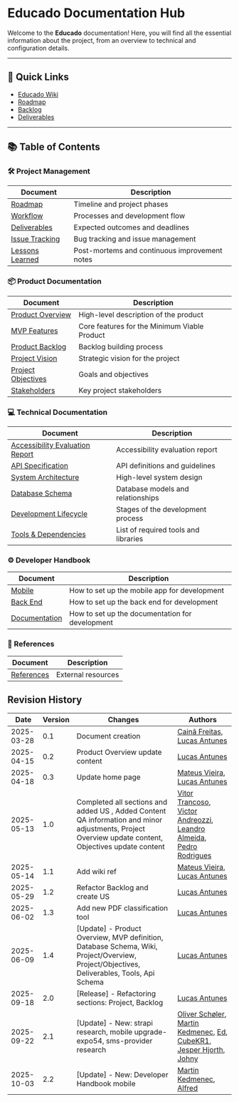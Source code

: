 # Educado Documentation Hub

Welcome to the **Educado** documentation! Here, you will find all the essential information about the project, from an
overview to technical and configuration details.

---

## 🔗 Quick Links

- [Educado Wiki](wiki_index.md)
- [Roadmap](management/roadmap.md)
- [Backlog](backlog/index.md)
- [Deliverables](management/deliverables.md)

---

## 📚 Table of Contents

### 🛠️ Project Management

| Document                                         | Description                                   |
|--------------------------------------------------|-----------------------------------------------|
| [Roadmap](management/roadmap.md)                 | Timeline and project phases                   |
| [Workflow](management/workflow.md)               | Processes and development flow                |
| [Deliverables](management/deliverables.md)       | Expected outcomes and deadlines               |
| [Issue Tracking](management/issue-tracking.md)   | Bug tracking and issue management             |
| [Lessons Learned](management/lessons-learned.md) | Post-mortems and continuous improvement notes |

### 📦 Product Documentation

| Document                                    | Description                                  |
|---------------------------------------------|----------------------------------------------|
| [Product Overview](product/overview.md)     | High-level description of the product        |
| [MVP Features](product/mvp.md)              | Core features for the Minimum Viable Product |
| [Product Backlog](backlog/index.md)         | Backlog building process                     |
| [Project Vision](project/vision.md)         | Strategic vision for the project             |
| [Project Objectives](project/objectives.md) | Goals and objectives                         |
| [Stakeholders](project/stakeholders.md)     | Key project stakeholders                     |

### 💻 Technical Documentation

| Document                                                                  | Description                          |
|---------------------------------------------------------------------------|--------------------------------------|
| [Accessibility Evaluation Report](development/technical/accessibility.md) | Accessibility evaluation report      |
| [API Specification](development/technical/api.md)                         | API definitions and guidelines       |
| [System Architecture](development/technical/architecture.md)              | High-level system design             |
| [Database Schema](development/technical/database-schema.md)               | Database models and relationships    |
| [Development Lifecycle](development/lifecycle.md)                         | Stages of the development process    |
| [Tools & Dependencies](development/tools.md)                              | List of required tools and libraries |

### ⚙️ Developer Handbook

| Document                                          | Description                                     |
|---------------------------------------------------|-------------------------------------------------|
| [Mobile](handbook/mobile/getting-started.md)      | How to set up the mobile app for development    |
| [Back End](handbook/back-end/getting-started.md)  | How to set up the back end for development      |
| [Documentation](handbook/docs/getting-started.md) | How to set up the documentation for development |

### 🔗 References

| Document                    | Description        |
|-----------------------------|--------------------|
| [References](references.md) | External resources |

## Revision History

| Date       | Version | Changes                                                                                                                                              | Authors                                                                                                                                                                                                                                                        |
| ---------- | ------- | ---------------------------------------------------------------------------------------------------------------------------------------------------- | -------------------------------------------------------------------------------------------------------------------------------------------------------------------------------------------------------------------------------------------------------------- |
| 2025-03-28 | 0.1     | Document creation                                                                                                                                    | [Cainã Freitas](https://github.com/freitasc), [Lucas Antunes](https://github.com/LucasGSAntunes)                                                                                                                                                               |
| 2025-04-15 | 0.2     | Product Overview update content                                                                                                                      | [Lucas Antunes](https://github.com/LucasGSAntunes)                                                                                                                                                                                                             |
| 2025-04-18 | 0.3     | Update home page                                                                                                                                     | [Mateus Vieira](https://github.com/matix0), [Lucas Antunes](https://github.com/LucasGSAntunes)                                                                                                                                                                 |
| 2025-05-13 | 1.0     | Completed all sections and added US , Added Content QA information and minor adjustments, Project Overview update content, Objectives update content | [Vitor Trancoso](https://github.com/Vitor-Trancoso), [Victor Andreozzi](https://github.com/andreozzi), [Leandro Almeida](https://github.com/LeanArs), [Pedro Rodrigues](https://github.com/pedro-prp)                                                          |
| 2025-05-14 | 1.1     | Add wiki ref                                                                                                                                         | [Mateus Vieira](https://github.com/matix0), [Lucas Antunes](https://github.com/LucasGSAntunes)                                                                                                                                                                 |
| 2025-05-29 | 1.2     | Refactor Backlog and create US                                                                                                                       | [Lucas Antunes](https://github.com/LucasGSAntunes)                                                                                                                                                                                                             |
| 2025-06-02 | 1.3     | Add new PDF classification tool                                                                                                                      | [Lucas Antunes](https://github.com/LucasGSAntunes)                                                                                                                                                                                                             |
| 2025-06-09 | 1.4     | [Update] - Product Overview, MVP definition, Database Schema, Wiki, Project/Overview, Project/Objectives, Deliverables, Tools, Api Schema            | [Lucas Antunes](https://github.com/LucasGSAntunes)                                                                                                                                                                                                             |
| 2025-09-18 | 2.0     | [Release] - Refactoring sections: Project, Backlog                                                                                                   | [Lucas Antunes](https://github.com/LucasGSAntunes)                                                                                                                                                                                                             |
| 2025-09-22 | 2.1     | [Update] - New: strapi research, mobile upgrade-expo54, sms-provider research                                                                        | [Oliver Schøler](https://github.com/ollioddi), [Martin Kedmenec](https://github.com/audio-engineer), [Ed](https://github.com/edmxa), [CubeKR1](https://github.com/CubeKR1), [Jesper Hjorth](https://github.com/hjorth30), [Johny](http://github.com/Johny1511) |
| 2025-10-03 | 2.2     | [Update] - New: Developer Handbook mobile                                                                                                            | [Martin Kedmenec](https://github.com/audio-engineer), [Alfred](https://github.com/Alfenstein8)                                                                                                                                                                 |
